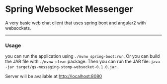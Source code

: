 Spring Websocket Messenger
=
A very basic web chat client that uses spring boot and angular2 with websockets.

---
### Usage
you can run the application using `./mvnw spring-boot:run`. Or you can build the JAR file with `./mvnw clean` package. Then you can run the JAR file:
`java -jar target/gs-messaging-stomp-websocket-0.1.0.jar`.

Server will be available at [http://localhost:8080](http://localhost:8080 "Your server is localhost on port 8080")